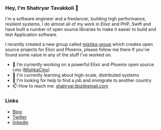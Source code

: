 ### Hey, I'm Shahryar Tavakkoli 👋
I'm a software engineer and a freelancer, building high performance, resilient systems.
I do almost all of my work in Elixir and PHP, Swift and have built a number of open source libraries to make it easier to build and test Application software.


I recently created a new group called [mishka-group](https://github.com/mishka-group/mishka-cms) which creates open source projects for Elixir and Phoenix, please follow me there If you've found some value in any of the stuff I've worked on.


- 🔭 I’m currently working on a powerful Elixir and Phoenix open source cms ([MishkaCms](https://github.com/mishka-group/mishka-cms))
- 🌱 I'm currently learning about high-scale, distributed systems
- 🤔 I'm looking for help to find a job and immigrate to another country
- 📫 How to reach me: shahryar.tbiz@gmail.com

### Links

* [Blog](https://trangell.com)
* [Twitter](https://twitter.com/tagargtw)
* [linkedin](https://www.linkedin.com/in/shahryar-tavakkoli/)

